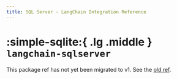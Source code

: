 ```yaml
---
title: SQL Server - LangChain Integration Reference
---
```


# :simple-sqlite:{ .lg .middle } `langchain-sqlserver`

This package ref has not yet been migrated to v1. See the [old ref](https://python.langchain.com/api_reference/sqlserver/index.html).
